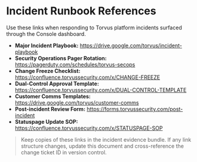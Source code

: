 # Incident Runbook References

Use these links when responding to Torvus platform incidents surfaced through the Console dashboard.

- **Major Incident Playbook:** <https://drive.google.com/torvus/incident-playbook>
- **Security Operations Pager Rotation:** <https://pagerduty.com/schedules/torvus-secops>
- **Change Freeze Checklist:** <https://confluence.torvussecurity.com/x/CHANGE-FREEZE>
- **Dual-Control Approval Template:** <https://confluence.torvussecurity.com/x/DUAL-CONTROL-TEMPLATE>
- **Customer Comms Templates:** <https://drive.google.com/torvus/customer-comms>
- **Post-incident Review Form:** <https://forms.torvussecurity.com/post-incident>
- **Statuspage Update SOP:** <https://confluence.torvussecurity.com/x/STATUSPAGE-SOP>

> Keep copies of these links in the incident evidence bundle. If any link structure changes, update this document and cross-reference the change ticket ID in version control.
